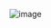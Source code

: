 ![image](https://github.com/shabnajL/Hobby_Projects/assets/29945185/f3d93722-1aa3-41c6-8840-905f13aa485d)

